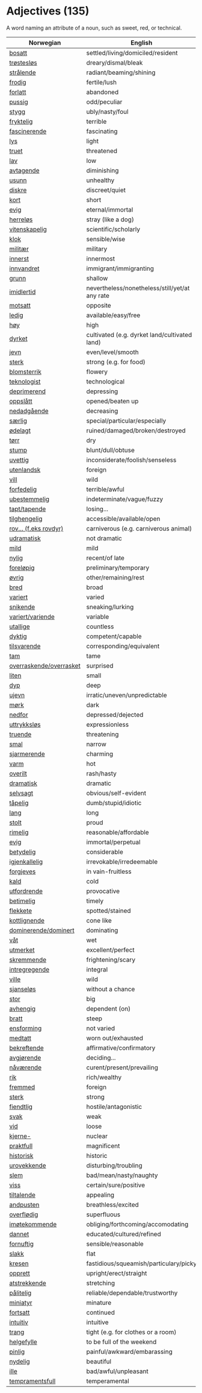# Adjectives (135)

A word naming an attribute of a noun, such as sweet, red, or technical.

| Norwegian | English |
| --- | --- |
| [bosatt](https://www.ordnett.no/search?language=no&phrase=bosatt) | settled/living/domiciled/resident |
| [trøstesløs](https://www.ordnett.no/search?language=no&phrase=trøstesløs) | dreary/dismal/bleak |
| [strålende](https://www.ordnett.no/search?language=no&phrase=strålende) | radiant/beaming/shining |
| [frodig](https://www.ordnett.no/search?language=no&phrase=frodig) | fertile/lush |
| [forlatt](https://www.ordnett.no/search?language=no&phrase=forlatt) | abandoned |
| [pussig](https://www.ordnett.no/search?language=no&phrase=pussig) | odd/peculiar |
| [stygg](https://www.ordnett.no/search?language=no&phrase=stygg) | ubly/nasty/foul |
| [fryktelig](https://www.ordnett.no/search?language=no&phrase=fryktelig) | terrible |
| [fascinerende](https://www.ordnett.no/search?language=no&phrase=fascinerende) | fascinating |
| [lys](https://www.ordnett.no/search?language=no&phrase=lys) | light |
| [truet](https://www.ordnett.no/search?language=no&phrase=truet) | threatened |
| [lav](https://www.ordnett.no/search?language=no&phrase=lav) | low |
| [avtagende](https://www.ordnett.no/search?language=no&phrase=avtagende) | diminishing |
| [usunn](https://www.ordnett.no/search?language=no&phrase=usunn) | unhealthy |
| [diskre](https://www.ordnett.no/search?language=no&phrase=diskre) | discreet/quiet |
| [kort](https://www.ordnett.no/search?language=no&phrase=kort) | short |
| [evig](https://www.ordnett.no/search?language=no&phrase=evig) | eternal/immortal |
| [herreløs](https://www.ordnett.no/search?language=no&phrase=herreløs) | stray (like a dog) |
| [vitenskapelig](https://www.ordnett.no/search?language=no&phrase=vitenskapelig) | scientific/scholarly |
| [klok](https://www.ordnett.no/search?language=no&phrase=klok) | sensible/wise |
| [militær](https://www.ordnett.no/search?language=no&phrase=militær) | military |
| [innerst](https://www.ordnett.no/search?language=no&phrase=innerst) | innermost |
| [innvandret](https://www.ordnett.no/search?language=no&phrase=innvandret) | immigrant/immigranting |
| [grunn](https://www.ordnett.no/search?language=no&phrase=grunn) | shallow |
| [imidlertid](https://www.ordnett.no/search?language=no&phrase=imidlertid) | nevertheless/nonetheless/still/yet/at any rate |
| [motsatt](https://www.ordnett.no/search?language=no&phrase=motsatt) | opposite |
| [ledig](https://www.ordnett.no/search?language=no&phrase=ledig) | available/easy/free |
| [høy](https://www.ordnett.no/search?language=no&phrase=høy) | high |
| [dyrket](https://www.ordnett.no/search?language=no&phrase=dyrket) | cultivated (e.g. dyrket land/cultivated land) |
| [jevn](https://www.ordnett.no/search?language=no&phrase=jevn) | even/level/smooth |
| [sterk](https://www.ordnett.no/search?language=no&phrase=sterk) | strong (e.g. for food) |
| [blomsterrik](https://www.ordnett.no/search?language=no&phrase=blomsterrik) | flowery |
| [teknologist](https://www.ordnett.no/search?language=no&phrase=teknologist) | technological |
| [deprimerend](https://www.ordnett.no/search?language=no&phrase=deprimerend) | depressing |
| [oppslått](https://www.ordnett.no/search?language=no&phrase=oppslått) | opened/beaten up |
| [nedadgående](https://www.ordnett.no/search?language=no&phrase=nedadgående) | decreasing |
| [særlig](https://www.ordnett.no/search?language=no&phrase=særlig) | special/particular/especially |
| [ødelagt](https://www.ordnett.no/search?language=no&phrase=ødelagt) | ruined/damaged/broken/destroyed |
| [tørr](https://www.ordnett.no/search?language=no&phrase=tørr) | dry |
| [stump](https://www.ordnett.no/search?language=no&phrase=stump) | blunt/dull/obtuse |
| [uvettig](https://www.ordnett.no/search?language=no&phrase=uvettig) | inconsiderate/foolish/senseless |
| [utenlandsk](https://www.ordnett.no/search?language=no&phrase=utenlandsk) | foreign |
| [vill](https://www.ordnett.no/search?language=no&phrase=vill) | wild |
| [forfedelig](https://www.ordnett.no/search?language=no&phrase=forfedelig) | terrible/awful |
| [ubestemmelig](https://www.ordnett.no/search?language=no&phrase=ubestemmelig) | indeterminate/vague/fuzzy |
| [tapt/tapende](https://www.ordnett.no/search?language=no&phrase=tapt/tapende) | losing... |
| [tilghengelig](https://www.ordnett.no/search?language=no&phrase=tilghengelig) | accessible/available/open |
| [rov... (f.eks rovdyr)](https://www.ordnett.no/search?language=no&phrase=rov...%20(f.eks%20rovdyr)) | carniverous (e.g. carniverous animal) |
| [udramatisk](https://www.ordnett.no/search?language=no&phrase=udramatisk) | not dramatic |
| [mild](https://www.ordnett.no/search?language=no&phrase=mild) | mild |
| [nylig](https://www.ordnett.no/search?language=no&phrase=nylig) | recent/of late |
| [foreløpig](https://www.ordnett.no/search?language=no&phrase=foreløpig) | preliminary/temporary |
| [øvrig](https://www.ordnett.no/search?language=no&phrase=øvrig) | other/remaining/rest |
| [bred](https://www.ordnett.no/search?language=no&phrase=bred) | broad |
| [variert](https://www.ordnett.no/search?language=no&phrase=variert) | varied |
| [snikende](https://www.ordnett.no/search?language=no&phrase=snikende) | sneaking/lurking |
| [variert/variende](https://www.ordnett.no/search?language=no&phrase=variert/variende) | variable |
| [utallige](https://www.ordnett.no/search?language=no&phrase=utallige) | countless |
| [dyktig](https://www.ordnett.no/search?language=no&phrase=dyktig) | competent/capable |
| [tilsvarende](https://www.ordnett.no/search?language=no&phrase=tilsvarende) | corresponding/equivalent |
| [tam](https://www.ordnett.no/search?language=no&phrase=tam) | tame |
| [overraskende/overrasket](https://www.ordnett.no/search?language=no&phrase=overraskende/overrasket) | surprised |
| [liten](https://www.ordnett.no/search?language=no&phrase=liten) | small |
| [dyp](https://www.ordnett.no/search?language=no&phrase=dyp) | deep |
| [ujevn](https://www.ordnett.no/search?language=no&phrase=ujevn) | irratic/uneven/unpredictable |
| [mørk](https://www.ordnett.no/search?language=no&phrase=mørk) | dark |
| [nedfor](https://www.ordnett.no/search?language=no&phrase=nedfor) | depressed/dejected |
| [uttrykksløs](https://www.ordnett.no/search?language=no&phrase=uttrykksløs) | expressionless |
| [truende](https://www.ordnett.no/search?language=no&phrase=truende) | threatening |
| [smal](https://www.ordnett.no/search?language=no&phrase=smal) | narrow |
| [sjarmerende](https://www.ordnett.no/search?language=no&phrase=sjarmerende) | charming |
| [varm](https://www.ordnett.no/search?language=no&phrase=varm) | hot |
| [overilt](https://www.ordnett.no/search?language=no&phrase=overilt) | rash/hasty |
| [dramatisk](https://www.ordnett.no/search?language=no&phrase=dramatisk) | dramatic |
| [selvsagt](https://www.ordnett.no/search?language=no&phrase=selvsagt) | obvious/self-evident |
| [tåpelig](https://www.ordnett.no/search?language=no&phrase=tåpelig) | dumb/stupid/idiotic |
| [lang](https://www.ordnett.no/search?language=no&phrase=lang) | long |
| [stolt](https://www.ordnett.no/search?language=no&phrase=stolt) | proud |
| [rimelig](https://www.ordnett.no/search?language=no&phrase=rimelig) | reasonable/affordable |
| [evig](https://www.ordnett.no/search?language=no&phrase=evig) | immortal/perpetual |
| [betydelig](https://www.ordnett.no/search?language=no&phrase=betydelig) | considerable |
| [igjenkallelig](https://www.ordnett.no/search?language=no&phrase=igjenkallelig) | irrevokable/irredeemable |
| [forgjeves](https://www.ordnett.no/search?language=no&phrase=forgjeves) | in vain-fruitless |
| [kald](https://www.ordnett.no/search?language=no&phrase=kald) | cold |
| [utfordrende](https://www.ordnett.no/search?language=no&phrase=utfordrende) | provocative |
| [betimelig](https://www.ordnett.no/search?language=no&phrase=betimelig) | timely |
| [flekkete](https://www.ordnett.no/search?language=no&phrase=flekkete) | spotted/stained |
| [kottlignende](https://www.ordnett.no/search?language=no&phrase=kottlignende) | cone like |
| [dominerende/dominert](https://www.ordnett.no/search?language=no&phrase=dominerende/dominert) | dominating |
| [våt](https://www.ordnett.no/search?language=no&phrase=våt) | wet |
| [utmerket](https://www.ordnett.no/search?language=no&phrase=utmerket) | excellent/perfect |
| [skremmende](https://www.ordnett.no/search?language=no&phrase=skremmende) | frightening/scary |
| [intregregende](https://www.ordnett.no/search?language=no&phrase=intregregende) | integral |
| [ville](https://www.ordnett.no/search?language=no&phrase=ville) | wild |
| [sjanseløs](https://www.ordnett.no/search?language=no&phrase=sjanseløs) | without a chance |
| [stor](https://www.ordnett.no/search?language=no&phrase=stor) | big |
| [avhengig](https://www.ordnett.no/search?language=no&phrase=avhengig) | dependent (on) |
| [bratt](https://www.ordnett.no/search?language=no&phrase=bratt) | steep |
| [ensforming](https://www.ordnett.no/search?language=no&phrase=ensforming) | not varied |
| [medtatt](https://www.ordnett.no/search?language=no&phrase=medtatt) | worn out/exhausted |
| [bekreftende](https://www.ordnett.no/search?language=no&phrase=bekreftende) | affirmative/confirmatory |
| [avgjørende](https://www.ordnett.no/search?language=no&phrase=avgjørende) | deciding... |
| [nåværende](https://www.ordnett.no/search?language=no&phrase=nåværende) | curent/present/prevailing |
| [rik](https://www.ordnett.no/search?language=no&phrase=rik) | rich/wealthy |
| [fremmed](https://www.ordnett.no/search?language=no&phrase=fremmed) | foreign |
| [sterk](https://www.ordnett.no/search?language=no&phrase=sterk) | strong |
| [fiendtlig](https://www.ordnett.no/search?language=no&phrase=fiendtlig) | hostile/antagonistic |
| [svak](https://www.ordnett.no/search?language=no&phrase=svak) | weak |
| [vid](https://www.ordnett.no/search?language=no&phrase=vid) | loose |
| [kjerne-](https://www.ordnett.no/search?language=no&phrase=kjerne-) | nuclear |
| [praktfull](https://www.ordnett.no/search?language=no&phrase=praktfull) | magnificent |
| [historisk](https://www.ordnett.no/search?language=no&phrase=historisk) | historic |
| [urovekkende](https://www.ordnett.no/search?language=no&phrase=urovekkende) | disturbing/troubling |
| [slem](https://www.ordnett.no/search?language=no&phrase=slem) | bad/mean/nasty/naughty |
| [viss](https://www.ordnett.no/search?language=no&phrase=viss) | certain/sure/positive |
| [tiltalende](https://www.ordnett.no/search?language=no&phrase=tiltalende) | appealing |
| [andpusten](https://www.ordnett.no/search?language=no&phrase=andpusten) | breathless/excited |
| [overflødig](https://www.ordnett.no/search?language=no&phrase=overflødig) | superfluous |
| [imøtekommende](https://www.ordnett.no/search?language=no&phrase=imøtekommende) | obliging/forthcoming/accomodating |
| [dannet](https://www.ordnett.no/search?language=no&phrase=dannet) | educated/cultured/refined |
| [fornuftig](https://www.ordnett.no/search?language=no&phrase=fornuftig) | sensible/reasonable |
| [slakk](https://www.ordnett.no/search?language=no&phrase=slakk) | flat |
| [kresen](https://www.ordnett.no/search?language=no&phrase=kresen) | fastidious/squeamish/particulary/picky |
| [opprett](https://www.ordnett.no/search?language=no&phrase=opprett) | upright/erect/straight |
| [atstrekkende](https://www.ordnett.no/search?language=no&phrase=atstrekkende) | stretching |
| [pålitelig](https://www.ordnett.no/search?language=no&phrase=pålitelig) | reliable/dependable/trustworthy |
| [miniatyr](https://www.ordnett.no/search?language=no&phrase=miniatyr) | minature |
| [fortsatt](https://www.ordnett.no/search?language=no&phrase=fortsatt) | continued |
| [intuitiv](https://www.ordnett.no/search?language=no&phrase=intuitiv) | intuitive |
| [trang](https://www.ordnett.no/search?language=no&phrase=trang) | tight (e.g. for clothes or a room) |
| [helgefylle](https://www.ordnett.no/search?language=no&phrase=helgefylle) | to be full of the weekend |
| [pinlig](https://www.ordnett.no/search?language=no&phrase=pinlig) | painful/awkward/embarassing |
| [nydelig](https://www.ordnett.no/search?language=no&phrase=nydelig) | beautiful |
| [ille](https://www.ordnett.no/search?language=no&phrase=ille) | bad/awful/unpleasant |
| [tempramentsfull](https://www.ordnett.no/search?language=no&phrase=tempramentsfull) | temperamental |

